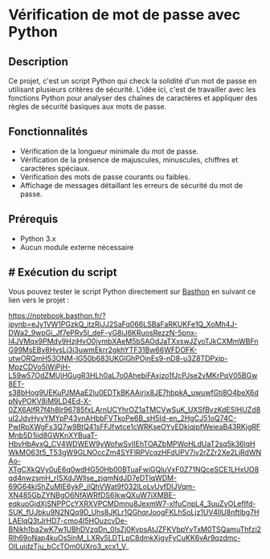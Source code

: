 # Vérification de mot de passe avec Python

## Description
Ce projet, c'est un script Python qui check la solidité d'un mot de passe en utilisant plusieurs critères de sécurité. L'idée ici, c'est de travailler avec les fonctions Python pour analyser des chaînes de caractères et appliquer des règles de sécurité basiques aux mots de passe.

## Fonctionnalités
- Vérification de la longueur minimale du mot de passe.
- Vérification de la présence de majuscules, minuscules, chiffres et caractères spéciaux.
- Vérification des mots de passe courants ou faibles.
- Affichage de messages détaillant les erreurs de sécurité du mot de passe.

## Prérequis
- Python 3.x
- Aucun module externe nécessaire

## # Exécution du script

Vous pouvez tester le script Python directement sur [Basthon](https://www.basthon.com/) en suivant ce lien vers le projet : 

https://notebook.basthon.fr/?ipynb=eJy1VW1PGzkQ_itzRiJJ2SaFq066LSBaFaRKUKFe1Q_XoMh4J-DWa2_9wpGi_Jf7ePRv5I_deF-yG8iJ6KRuosRezzN-5pnx-I4JVMqx9PMdy9HzjHvO0jvmbXAeM5bSAOdJaTXxswJZyoTJkCXMmWBFnG99MsEBv8HvsLj3i3uwmEkrr2gkhYTF31Bw66WFDOFK-utwORQmH53ONM-lG50b683UKGlGhPOjnEs9-nD8-u3Z8TDPxjp-MpzCDVo5lWjPjH-L59w57OdZMUjHGugR3HLh0aL7o0AhebiFAxizo1fJcPJse2vMKrPqV05BGw8ET-s38bHog9UEKuPJMAaE2lu0EDTkBKAAirjx8JE7hbpkA_uwuwfGti8O4beX6dpNyPOKV8iM9LD4Ed-X-0ZX6AlfR7f4h8Ir96785fxLArnUCYhrOZ1aTMCVwSuK_UXSfBvzKdESIHUZd8uI2JdvHyvYMYpP43vnAHbbFVTkoPe6B_sH5Id-en_2HgCJ51oQ74C-PwIRpXWgFx3Q7w9BtQ41sFFJfwtce1cWRKseOYvEDkiqjpfWeieaB43RKjgRFMnb5D1iid8GWKnXYBuaT-HbvHbAyxQ_CV4WDWEW9yWofwSvIIEhTOAZbMPWoHLdUaT2sq5k36lqHWkMO63t5_T53gW9GLNOccZm4SYFlRPVcqzHFdUPV7iv2rZZr2Xe2LjRdWNAo-XTgCXkQVy0uE6q0wdHG50Hb00BTuaFwiGQluVxF0Z71NQceSCE1LHxUO8qd4nwzsmH_rISXdJWllse_zjqmNdJD7eDTlqWDM-69G64kjShZuMIE6ykP_ilQhVWat9f032lLoLvUyfDIJVqm-XN485GbZYNBgO6NfAWRfDS6IkwQXuW7iXMBE-eqkuoGjdXjSNPPCcYXRXVPCMDmnu8JexmW7-xIfuCnpL4_3uuZvOLefIfd-SUK_fUJbku9N2NQq9D_Uhs8JKLr1QGhqrJoogFKLhSoLjz1UV4IlU8nftlbg7HLAElqQ3tJrHD7-cmo4I5HOuzcvDe-BNikh1ba2wK7w1UBhDVzqDn_0IsZj0KvpsAtJZFKVbpYvTxM0TSQamuThfzi2Rlh69oNap4kuOs5lnM_LXRv5LDTLpC8dmkXjgvFyCuKK6vAr9qzdmc-OlLuidzTju_bCcTOm0UXro3_xcx1_V_
